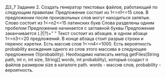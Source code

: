 ДЗ_7
Задание 2. Создать генератор текстовых файлов, работающий по следующим правилам:
Предложение состоит из 1<=n1<=15 слов. 
В предложении после произвольных слов могут находиться запятые.
Слово состоит из 1<=n2<=15 латинских букв
Слова разделены одним пробелом
Предложение начинается с заглавной буквы
Предложение заканчивается (.|!|?)+" "
Текст состоит из абзацев. в одном абзаце 1<=n3<=20 предложений. 
В конце абзаца стоит разрыв строки и перенос каретки.
Есть массив слов 1<=n4<=1000. 
Есть вероятность probability вхождения одного из слов этого массива в следующее предложение (1/probability).
Необходимо написать метод getFiles(String path, int n, int size, String[] words, int probability), 
который создаст n файлов размером size в каталоге path. words - массив слов, probability - вероятность.